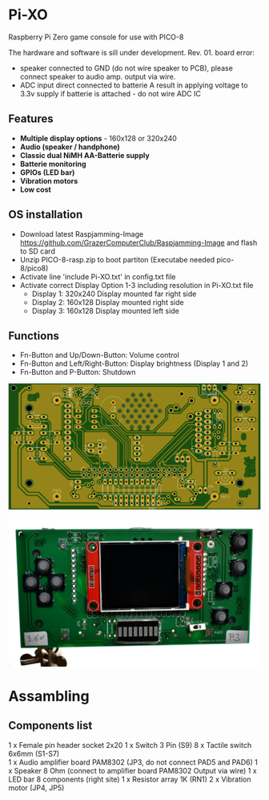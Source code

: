 # Pi-XO
Raspberry Pi Zero game console for use with PICO-8 

The hardware and software is sill under development. 
Rev. 01. board  error:
  - speaker connected to GND (do not wire speaker to PCB), please connect speaker to audio amp. output via wire.
  - ADC input direct connected to batterie A result in applying voltage to 3.3v supply if batterie is attached - do not wire ADC IC 

## Features

- **Multiple display options** - 160x128 or 320x240   
- **Audio (speaker / handphone)**
- **Classic dual NiMH AA-Batterie supply**
- **Batterie monitoring**
- **GPIOs (LED bar)**
- **Vibration motors**
- **Low cost**

## OS installation

- Download latest Raspjamming-Image https://github.com/GrazerComputerClub/Raspjamming-Image and flash to SD card
- Unzip PICO-8-rasp.zip to boot partiton (Executabe needed pico-8/pico8) 
- Activate line 'include Pi-XO.txt' in config.txt file
- Activate correct Display Option 1-3 including resolution in Pi-XO.txt file 
   * Display 1: 320x240 Display mounted far right side 
   * Display 2: 160x128 Display mounted right side 
   * Display 3: 160x128 Display mounted left side 

## Functions

- Fn-Button and Up/Down-Button: Volume control
- Fn-Button and Left/Right-Button: Display brightness (Display 1 and 2)
- Fn-Button and P-Button: Shutdown


![PCB Top](https://github.com/GrazerComputerClub/Pi-XO/raw/master/Pi-XO.png)

![Pi-XO](https://github.com/GrazerComputerClub/Pi-XO/raw/master/Pi-XO.jpg)

# Assambling

## Components list
	
 1 x Female pin header socket 2x20
 1 x Switch 3 Pin (S9)
 8 x Tactile switch 6x6mm (S1-S7)  
 1 x Audio amplifier board PAM8302 (JP3, do not connect PAD5 and PAD6)
 1 x Speaker 8 Ohm (connect to amplifier board PAM8302 Output via wire)
 1 x LED bar 8 components (right site)
 1 x Resistor array 1K (RN1) 
 2 x Vibration motor (JP4, JP5)
 
 
 
